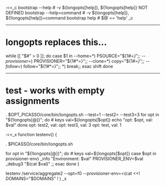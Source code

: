 
:<<\_c
bootstrap --help  # -v ${longopts[help]}, ${!longopts[help]} NOT DEFINED
bootstrap --help=command  # -v ${longopts[help]}, ${!longopts[help]}=command
bootstrap help  # $@ == 'help'
_c


----------
# longopts replaces this...

while [[ "$#" > 0 ]]; do
  case $1 in
    --home=*) PSOURCE="${1#*=}";;
    --provisioner=*) PROVISIONER="${1#*=}";;
    --clone=*) copy="${1#*=}";;
    --follow=*) follow="${1#*=}";;
    *) break;;
  esac
shift
done

----------
# test - works with empty assignments
. $OPT_PICASSO/core/bin/longopts.sh --test=1 --test2= --test3=3
for opt in "${!longopts[@]}"; do  # keys
val=${longopts[$opt]}
echo "opt: $opt, val: $val"
done
  opt: test2, val:
  opt: test3, val: 3
  opt: test, val: 1


:<<\_x
function testenv() {

. $PICASSO/core/bin/longopts.sh

for opt in "${!longopts[@]}"; do  # keys
val=${longopts[$opt]}
case $opt in
provisioner-env)
_info "Environment: $val"
PROVISIONER_ENV=$val
_debug3 "$(cat $val)"
;;
esac
done
}

testenv /service/aggregate2 --opt=f0 --provisioner-env=<(cat <<!
DOMAINS="$DOMAINS"
!
)
_x
